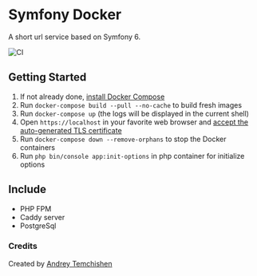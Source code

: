 # Symfony Docker

A short url service based on Symfony 6.

![CI](https://github.com/AndTemchi/UrlShotener/workflows/CI/badge.svg)

## Getting Started

1. If not already done, [install Docker Compose](https://docs.docker.com/compose/install/)
2. Run `docker-compose build --pull --no-cache` to build fresh images
3. Run `docker-compose up` (the logs will be displayed in the current shell)
4. Open `https://localhost` in your favorite web browser
   and [accept the auto-generated TLS certificate](https://stackoverflow.com/a/15076602/1352334)
5. Run `docker-compose down --remove-orphans` to stop the Docker containers
6. Run `php bin/console app:init-options` in php container for initialize options

## Include

* PHP FPM
* Caddy server
* PostgreSql

### Credits

Created by [Andrey Temchishen](https://t.me/AndreyTemchishen)
